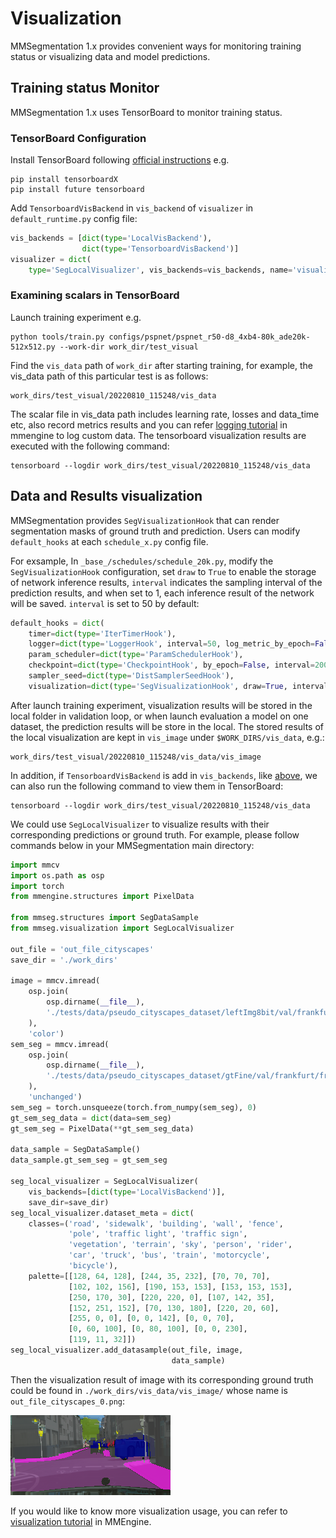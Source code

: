 # Visualization

MMSegmentation 1.x provides convenient ways for monitoring training status or visualizing data and model predictions.

## Training status Monitor

MMSegmentation 1.x uses TensorBoard to monitor training status.

### TensorBoard Configuration

Install TensorBoard following [official instructions](https://www.tensorflow.org/install) e.g.

```shell
pip install tensorboardX
pip install future tensorboard
```

Add `TensorboardVisBackend` in `vis_backend` of `visualizer` in `default_runtime.py` config file:

```python
vis_backends = [dict(type='LocalVisBackend'),
                dict(type='TensorboardVisBackend')]
visualizer = dict(
    type='SegLocalVisualizer', vis_backends=vis_backends, name='visualizer')
```

### Examining scalars in TensorBoard

Launch training experiment e.g.

```shell
python tools/train.py configs/pspnet/pspnet_r50-d8_4xb4-80k_ade20k-512x512.py --work-dir work_dir/test_visual
```

Find the `vis_data` path of `work_dir` after starting training, for example, the vis_data path of this particular test is as follows:

```shell
work_dirs/test_visual/20220810_115248/vis_data
```

The scalar file in vis_data path includes learning rate, losses and data_time etc, also record metrics results and you can refer [logging tutorial](https://mmengine.readthedocs.io/en/latest/advanced_tutorials/logging.html) in mmengine to log custom data. The tensorboard visualization results are executed with the following command:

```shell
tensorboard --logdir work_dirs/test_visual/20220810_115248/vis_data
```

## Data and Results visualization

MMSegmentation provides `SegVisualizationHook` that can render segmentation masks of ground truth and prediction. Users can modify `default_hooks` at each `schedule_x.py` config file.

For exsample, In `_base_/schedules/schedule_20k.py`, modify the `SegVisualizationHook` configuration, set `draw` to `True` to enable the storage of network inference results, `interval` indicates the sampling interval of the prediction results, and when set to 1, each inference result of the network will be saved. `interval` is set to 50 by default:

```python
default_hooks = dict(
    timer=dict(type='IterTimerHook'),
    logger=dict(type='LoggerHook', interval=50, log_metric_by_epoch=False),
    param_scheduler=dict(type='ParamSchedulerHook'),
    checkpoint=dict(type='CheckpointHook', by_epoch=False, interval=2000),
    sampler_seed=dict(type='DistSamplerSeedHook'),
    visualization=dict(type='SegVisualizationHook', draw=True, interval=1))

```

After launch training experiment, visualization results will be stored in the local folder in validation loop,
or when launch evaluation a model on one dataset, the prediction results will be store in the local.
The stored results of the local visualization are kept in `vis_image` under `$WORK_DIRS/vis_data`, e.g.:

```shell
work_dirs/test_visual/20220810_115248/vis_data/vis_image
```

In addition, if `TensorboardVisBackend` is add in `vis_backends`, like [above](#tensorboard-configuration),
we can also run the following command to view them in TensorBoard:

```shell
tensorboard --logdir work_dirs/test_visual/20220810_115248/vis_data
```

We could use `SegLocalVisualizer` to visualize results with their corresponding predictions or ground truth. For example, please follow commands below in your MMSegmentation main directory:

```python
import mmcv
import os.path as osp
import torch
from mmengine.structures import PixelData

from mmseg.structures import SegDataSample
from mmseg.visualization import SegLocalVisualizer

out_file = 'out_file_cityscapes'
save_dir = './work_dirs'

image = mmcv.imread(
    osp.join(
        osp.dirname(__file__),
        './tests/data/pseudo_cityscapes_dataset/leftImg8bit/val/frankfurt/frankfurt_000000_000294_leftImg8bit.png'  # noqa
    ),
    'color')
sem_seg = mmcv.imread(
    osp.join(
        osp.dirname(__file__),
        './tests/data/pseudo_cityscapes_dataset/gtFine/val/frankfurt/frankfurt_000000_000294_gtFine_labelTrainIds.png'  # noqa
    ),
    'unchanged')
sem_seg = torch.unsqueeze(torch.from_numpy(sem_seg), 0)
gt_sem_seg_data = dict(data=sem_seg)
gt_sem_seg = PixelData(**gt_sem_seg_data)

data_sample = SegDataSample()
data_sample.gt_sem_seg = gt_sem_seg

seg_local_visualizer = SegLocalVisualizer(
    vis_backends=[dict(type='LocalVisBackend')],
    save_dir=save_dir)
seg_local_visualizer.dataset_meta = dict(
    classes=('road', 'sidewalk', 'building', 'wall', 'fence',
             'pole', 'traffic light', 'traffic sign',
             'vegetation', 'terrain', 'sky', 'person', 'rider',
             'car', 'truck', 'bus', 'train', 'motorcycle',
             'bicycle'),
    palette=[[128, 64, 128], [244, 35, 232], [70, 70, 70],
             [102, 102, 156], [190, 153, 153], [153, 153, 153],
             [250, 170, 30], [220, 220, 0], [107, 142, 35],
             [152, 251, 152], [70, 130, 180], [220, 20, 60],
             [255, 0, 0], [0, 0, 142], [0, 0, 70],
             [0, 60, 100], [0, 80, 100], [0, 0, 230],
             [119, 11, 32]])
seg_local_visualizer.add_datasample(out_file, image,
                                    data_sample)
```

Then the visualization result of image with its corresponding ground truth could be found in `./work_dirs/vis_data/vis_image/` whose name is `out_file_cityscapes_0.png`:

![1](../../../demo/out_file_cityscapes_0.png)

If you would like to know more visualization usage, you can refer to [visualization tutorial](https://mmengine.readthedocs.io/en/latest/advanced_tutorials/visualization.html) in MMEngine.
